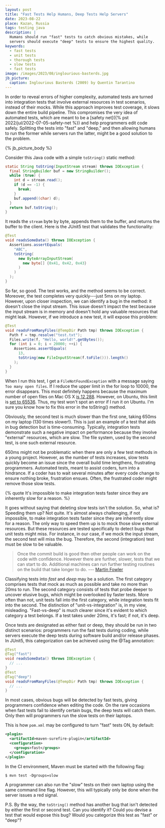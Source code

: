 ```yaml
---
layout: post
title: "Fast Tests Help Humans, Deep Tests Help Servers"
date: 2023-08-22
place: Kazan, Russia
tags: testing java
description: |
  Humans should run "fast" tests to catch obvious mistakes, while 
  servers should execute "deep" tests to ensure the highest quality.
keywords:
  - fast tests
  - unit tests
  - thorough tests
  - slow tests
  - fast tests
image: /images/2023/08/inglourious-basterds.jpg
jb_picture:
  caption: Inglourious Basterds (2009) by Quentin Tarantino
---
```


In order to reveal errors of higher complexity, automated tests are 
turned into integration tests that involve external resources in test 
scenarios, instead of their mocks. While this approach improves test 
coverage, it slows down the entire build pipeline. This compromises 
the very idea of automated tests, which are meant to be a 
[safety net]({% pst 2022/jul/2022-07-05-safety-net %})
and help programmers edit code safely. Splitting the tests into "fast" 
and "deep," and then allowing humans to run the former while servers 
run the latter, might be a good solution to the problem.

<!--more-->

{% jb_picture_body %}

Consider this Java code with a simple `toString()` static method:

```java
static String toString(InputStream stream) throws IOException {
  final StringBuilder buf = new StringBuilder();
  while (true) {
    int d = stream.read();
    if (d == -1) {
      break;
    }
    buf.append((char) d);
  }
  return buf.toString();
}
```

It reads the `stream` byte by byte, appends them to the buffer, and
returns the buffer to the client. Here is the JUnit5 test that validates
the functionality:

```java
@Test
void readsSomeData() throws IOException {
  Assertions.assertEquals(
    "ABC",
    toString(
      new ByteArrayInputStream(
        new byte[] {0x41, 0x42, 0x43}
      )
    )
  );
}
```

So far, so good. The test works, and the method seems to be correct. Moreover, the test 
completes very quickly---just 5ms on my laptop. However, upon closer 
inspection, we can identify a bug in the method: it doesn't close the 
input stream. This issue doesn't impact the test because the input 
stream is in memory and doesn't hold any valuable resources that might leak. 
However, if we introduce a new test, it will expose this problem:

```java
@Test
void readsFromManyFiles(@TempDir Path tmp) throws IOException {
  Path f = tmp.resolve("test.txt");
  Files.write(f, "Hello, world!".getBytes());
  for (int i = 0; i < 20000; ++i) {
    Assertions.assertEquals(
      13,
      toString(new FileInputStream(f.toFile())).length()
    );
  }
}
```

When I run this test, I get a `FileNotFoundException` with a message saying 
`Too many open files`. If I reduce the upper limit in the for loop to 10000, 
the error disappears. This most definitely happens because the maximum number of open files 
on Mac OS X [is 12,288](https://superuser.com/a/443168). However, on Ubuntu, 
this limit is [set to 65536](https://askubuntu.com/questions/1049058). Thus, my test 
won't spot an error if I run it on Ubuntu. I'm sure you know how to fix this error in the toString() method.

Obviously, the second test is much slower than the first one, taking 
650ms on my laptop (130 times slower!). This is just an example of a test that 
aids in bug detection but is time-consuming. Typically, integration tests 
demonstrate such a negative impact on performance because they involve "external" 
resources, which are slow. The file system, used by the second test, is one such external resource.

650ms might not be problematic when there are only a few test methods in 
a young project. However, as the number of tests increases, slow tests 
quickly become an issue since the overall build time lengthens, frustrating 
programmers. Automated tests, meant to assist coders, turn into a hindrance. 
If a coder has to wait several minutes after every code change to ensure nothing broke, 
frustration ensues. Often, the frustrated coder might remove those slow tests.

{% quote It's impossible to make integration tests faster since they are inherently slow for a reason. %}

It goes without saying that deleting slow tests isn't the solution. 
So, what is? Speeding them up? Not quite. It's almost always challenging, 
if not impossible, to make integration tests faster since they are inherently 
slow for a reason. The only way to speed them up is to mock those slow 
external resources. But these resources are tested specifically to detect 
bugs that unit tests might miss. For instance, in our case, if we mock 
the input stream, the second test will miss the bug. Therefore, the 
second (integration) test must be slow to be valuable.

> Once the commit build is good then other people can work on the code with confidence. However there are further, slower, tests that we can start to do. Additional machines can run further testing routines on the build that take longer to do. --- [Martin Fowler](https://martinfowler.com/articles/continuousIntegration.html)

Classifying tests into _fast_ and _deep_ may be a solution. The first category comprises 
tests that mock as much as possible and take no more than 20ms to run. 
The second category consists of tests that probe deeper to uncover elusive bugs, 
which might be overlooked by faster tests. More often than not, unit tests 
fall into the first category, while integration tests fit into the second. 
The distinction of "unit-vs-integration" is, in my view, misleading. "Fast-vs-deep" 
is much clearer since it's evident to which category a test belongs. 
If a test takes under 20ms, it's fast; if not, it's deep.

Once tests are designated as either fast or deep, they should be run in two 
distinct scenarios: programmers run the fast tests during coding, 
while servers execute the deep tests during software build and/or release phases. 
In JUnit5, this categorization can be achieved using the @Tag annotation:

```java
@Test
@Tag("fast")
void readsSomeData() throws IOException {
  // ...
}
@Test
@Tag("deep")
void readsFromManyFiles(@TempDir Path tmp) throws IOException {
  // ...
}
```

In most cases, obvious bugs will be detected by fast tests, giving programmers 
confidence when editing the code. On the rare occasions when fast tests 
fail to identify certain bugs, the deep tests will catch them. Only then 
will programmers run the slow tests on their laptops.

This is how `pom.xml` may be configured to turn "fast" tests ON, by default:

```xml
<plugin>
  <artifactId>maven-surefire-plugin</artifactId>
  <configuration>
    <groups>fast</groups>
  </configuration>
</plugin>
```

In the CI environment, Maven must be started with the following flag:

```
$ mvn test -Dgroups=slow
```

A programmer can also run the "slow" tests on their own laptop using 
the same command line flag. However, this will typically only be done 
when the server issues a red signal. 

P.S. By the way, the `toString()` method has another bug that 
isn't detected by either the first or second test. Can you identify it? 
Could you devise a test that would expose this bug? 
Would you categorize this test as "fast" or "deep"?

